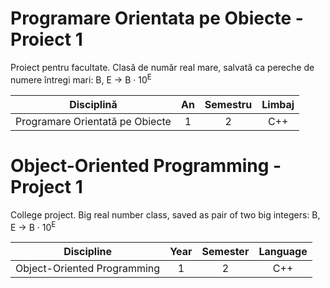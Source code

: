 # Programare Orientata pe Obiecte - Proiect 1
Proiect pentru facultate. Clasă de număr real mare, salvată ca pereche de numere întregi mari: B, E → B · 10<sup>E</sup> 

|            Disciplină           |  An  | Semestru |  Limbaj  |
|:-------------------------------:|:----:|:--------:|:--------:|
| Programare Orientată pe Obiecte |   1  |     2    |    C++   |

# Object-Oriented Programming - Project 1
College project. Big real number class, saved as pair of two big integers: B, E → B · 10<sup>E</sup> 

|          Discipline         | Year | Semester | Language |
|:---------------------------:|:----:|:--------:|:--------:|
| Object-Oriented Programming |   1  |     2    |    C++   |
